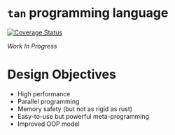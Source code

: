 `tan` programming language
===

[![Coverage Status](https://coveralls.io/repos/github/tjysdsg/tan/badge.svg?branch=master)](https://coveralls.io/github/tjysdsg/tan?branch=master)

*Work In Progress*

# Design Objectives

- High performance
- Parallel programming
- Memory safety (but not as rigid as rust)
- Easy-to-use but powerful meta-programming
- Improved OOP model
